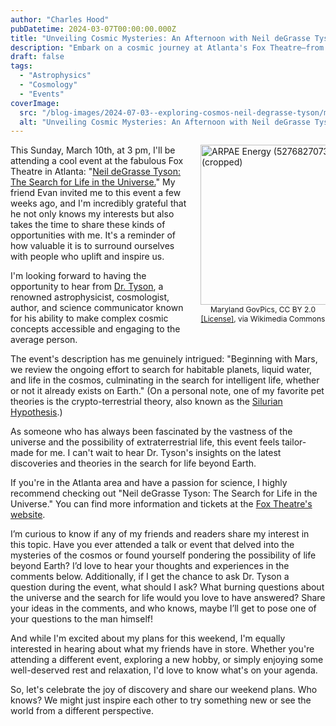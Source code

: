```yaml
---
author: "Charles Hood"
pubDatetime: 2024-03-07T00:00:00.000Z
title: "Unveiling Cosmic Mysteries: An Afternoon with Neil deGrasse Tyson"
description: "Embark on a cosmic journey at Atlanta's Fox Theatre—from Mars to the search for intelligent life."
draft: false
tags:
  - "Astrophysics"
  - "Cosmology"
  - "Events"
coverImage:
  src: "/blog-images/2024-07-03--exploring-cosmos-neil-degrasse-tyson/media/neil-degrasse-tyson-event.jpeg"
  alt: "Unveiling Cosmic Mysteries: An Afternoon with Neil deGrasse Tyson"
---
```



<figure style="float: right; margin: 0 0 10px 20px; width: 200px;">
  <a title="Maryland GovPics, CC BY 2.0 <https://creativecommons.org/licenses/by/2.0>, via Wikimedia Commons" href="https://commons.wikimedia.org/wiki/File:ARPAE_Energy_(52768270738)_(cropped).jpg">
    <img width="256" alt="ARPAE Energy (52768270738) (cropped)" src="https://upload.wikimedia.org/wikipedia/commons/thumb/d/d2/ARPAE_Energy_%2852768270738%29_%28cropped%29.jpg/256px-ARPAE_Energy_%2852768270738%29_%28cropped%29.jpg">
  </a>
  <figcaption style="text-align: center; font-size: 12px;">Maryland GovPics, CC BY 2.0 <a href="https://creativecommons.org/licenses/by/2.0" target="_blank">[License]</a>, via Wikimedia Commons</figcaption>
</figure>

This Sunday, March 10th, at 3 pm, I'll be attending a cool event at the fabulous Fox Theatre in Atlanta: "[Neil deGrasse Tyson: The Search for Life in the Universe.](https://www.foxtheatre.org/events/detail/neildegrassetyson24)" My friend Evan invited me to this event a few weeks ago, and I'm incredibly grateful that he not only knows my interests but also takes the time to share these kinds of opportunities with me. It's a reminder of how valuable it is to surround ourselves with people who uplift and inspire us.

I'm looking forward to having the opportunity to hear from [Dr. Tyson](https://neildegrassetyson.com/), a renowned astrophysicist, cosmologist, author, and science communicator known for his ability to make complex cosmic concepts accessible and engaging to the average person.

The event's description has me genuinely intrigued: "Beginning with Mars, we review the ongoing effort to search for habitable planets, liquid water, and life in the cosmos, culminating in the search for intelligent life, whether or not it already exists on Earth." (On a personal note, one of my favorite pet theories is the crypto-terrestrial theory, also known as the [Silurian Hypothesis](https://www.cambridge.org/core/journals/international-journal-of-astrobiology/article/silurian-hypothesis-would-it-be-possible-to-detect-an-industrial-civilization-in-the-geological-record/77818514AA6907750B8F4339F7C70EC6).)

As someone who has always been fascinated by the vastness of the universe and the possibility of extraterrestrial life, this event feels tailor-made for me. I can't wait to hear Dr. Tyson's insights on the latest discoveries and theories in the search for life beyond Earth.

If you're in the Atlanta area and have a passion for science, I highly recommend checking out "Neil deGrasse Tyson: The Search for Life in the Universe." You can find more information and tickets at the [Fox Theatre's website](https://www.foxtheatre.org/events/detail/neildegrassetyson24).

I’m curious to know if any of my friends and readers share my interest in this topic. Have you ever attended a talk or event that delved into the mysteries of the cosmos or found yourself pondering the possibility of life beyond Earth? I’d love to hear your thoughts and experiences in the comments below. Additionally, if I get the chance to ask Dr. Tyson a question during the event, what should I ask? What burning questions about the universe and the search for life would you love to have answered? Share your ideas in the comments, and who knows, maybe I’ll get to pose one of your questions to the man himself!

And while I'm excited about my plans for this weekend, I'm equally interested in hearing about what my friends have in store. Whether you're attending a different event, exploring a new hobby, or simply enjoying some well-deserved rest and relaxation, I'd love to know what's on your agenda.

So, let's celebrate the joy of discovery and share our weekend plans. Who knows? We might just inspire each other to try something new or see the world from a different perspective.
